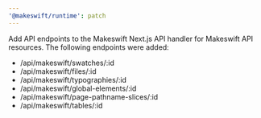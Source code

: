 ```yaml
---
'@makeswift/runtime': patch
---
```


Add API endpoints to the Makeswift Next.js API handler for Makeswift API resources. The following endpoints were added:

- /api/makeswift/swatches/:id
- /api/makeswift/files/:id
- /api/makeswift/typographies/:id
- /api/makeswift/global-elements/:id
- /api/makeswift/page-pathname-slices/:id
- /api/makeswift/tables/:id
